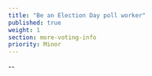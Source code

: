 ```yaml
---
title: "Be an Election Day poll worker"
published: true
weight: 1
section: more-voting-info
priority: Minor
---
```

--